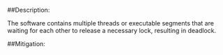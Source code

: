 ##Description:

The software contains multiple threads or executable segments that are waiting for each other to release a necessary lock, resulting in deadlock.



##Mitigation:
